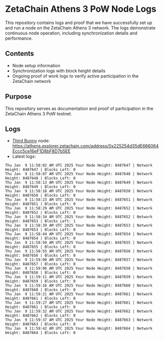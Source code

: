 # ZetaChain Athens 3 PoW Node Logs
This repository contains logs and proof that we have successfully set up and run a node on the ZetaChain Athens 3 network. The logs demonstrate continuous node operation, including synchronization details and performance.

## Contents
- Node setup information
- Synchronization logs with block height details
- Ongoing proof of work logs to verify active participation in the ZetaChain network

## Purpose
This repository serves as documentation and proof of participation in the ZetaChain Athens 3 PoW testnet.

## Logs

- [Third Bunny](https://thirdbunny.xyz/) node: https://athens.explorer.zetachain.com/address/0x225254d35dE666064Eccc5ce16eF1D8bF8D7b5EE
- Latest logs:
```
Thu Jan  9 11:58:02 AM UTC 2025 Your Node Height: 8487647 | Network Height: 8487647 | Blocks Left: 0
Thu Jan  9 11:58:07 AM UTC 2025 Your Node Height: 8487648 | Network Height: 8487648 | Blocks Left: 0
Thu Jan  9 11:58:13 AM UTC 2025 Your Node Height: 8487649 | Network Height: 8487649 | Blocks Left: 0
Thu Jan  9 11:58:18 AM UTC 2025 Your Node Height: 8487650 | Network Height: 8487650 | Blocks Left: 0
Thu Jan  9 11:58:23 AM UTC 2025 Your Node Height: 8487651 | Network Height: 8487651 | Blocks Left: 0
Thu Jan  9 11:58:29 AM UTC 2025 Your Node Height: 8487652 | Network Height: 8487652 | Blocks Left: 0
Thu Jan  9 11:58:34 AM UTC 2025 Your Node Height: 8487652 | Network Height: 8487653 | Blocks Left: 1
Thu Jan  9 11:58:39 AM UTC 2025 Your Node Height: 8487653 | Network Height: 8487653 | Blocks Left: 0
Thu Jan  9 11:58:44 AM UTC 2025 Your Node Height: 8487654 | Network Height: 8487654 | Blocks Left: 0
Thu Jan  9 11:58:50 AM UTC 2025 Your Node Height: 8487655 | Network Height: 8487655 | Blocks Left: 0
Thu Jan  9 11:58:55 AM UTC 2025 Your Node Height: 8487656 | Network Height: 8487656 | Blocks Left: 0
Thu Jan  9 11:59:00 AM UTC 2025 Your Node Height: 8487657 | Network Height: 8487657 | Blocks Left: 0
Thu Jan  9 11:59:06 AM UTC 2025 Your Node Height: 8487658 | Network Height: 8487658 | Blocks Left: 0
Thu Jan  9 11:59:11 AM UTC 2025 Your Node Height: 8487659 | Network Height: 8487659 | Blocks Left: 0
Thu Jan  9 11:59:16 AM UTC 2025 Your Node Height: 8487660 | Network Height: 8487660 | Blocks Left: 0
Thu Jan  9 11:59:21 AM UTC 2025 Your Node Height: 8487661 | Network Height: 8487661 | Blocks Left: 0
Thu Jan  9 11:59:27 AM UTC 2025 Your Node Height: 8487661 | Network Height: 8487661 | Blocks Left: 0
Thu Jan  9 11:59:32 AM UTC 2025 Your Node Height: 8487662 | Network Height: 8487662 | Blocks Left: 0
Thu Jan  9 11:59:37 AM UTC 2025 Your Node Height: 8487663 | Network Height: 8487663 | Blocks Left: 0
Thu Jan  9 11:59:42 AM UTC 2025 Your Node Height: 8487664 | Network Height: 8487664 | Blocks Left: 0
```
